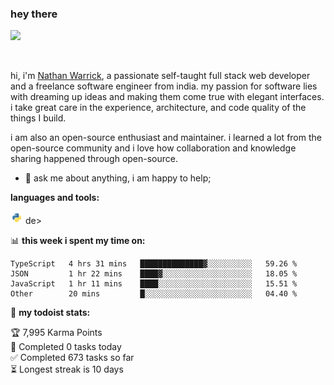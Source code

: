 ### hey there 

![](https://visitor-badge.glitch.me/badge?page_id=abhisheknaiidu.abhisheknaiidu)

<br />

hi, i'm [Nathan Warrick](https://github.com/NathanWarrick), a passionate self-taught full stack web developer and a freelance software engineer from india. my passion for software lies with dreaming up ideas and making them come true with elegant interfaces. i take great care in the experience, architecture, and code quality of the things I build.

i am also an open-source enthusiast and maintainer. i learned a lot from the open-source community and i love how collaboration and knowledge sharing happened through open-source.


- 💬 ask me about anything, i am happy to help;

**languages and tools:**  


<code><img height="20" src="https://raw.githubusercontent.com/github/explore/80688e429a7d4ef2fca1e82350fe8e3517d3494d/topics/python/python.png"></code>
de>

📊 **this week i spent my time on:**
<!--START_SECTION:waka-->

```text
TypeScript   4 hrs 31 mins   ██████████████▓░░░░░░░░░░   59.26 %
JSON         1 hr 22 mins    ████▓░░░░░░░░░░░░░░░░░░░░   18.05 %
JavaScript   1 hr 11 mins    ████░░░░░░░░░░░░░░░░░░░░░   15.51 %
Other        20 mins         █░░░░░░░░░░░░░░░░░░░░░░░░   04.40 %
```

<!--END_SECTION:waka-->


🚧 **my todoist stats:**
<!-- TODO-IST:START -->
🏆  7,995 Karma Points           
🌸  Completed 0 tasks today           
✅  Completed 673 tasks so far           
⏳  Longest streak is 10 days
<!-- TODO-IST:END -->






